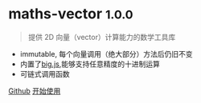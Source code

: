 # maths-vector <small>1.0.0</small>

> 提供 2D 向量（vector）计算能力的数学工具库

* immutable, 每个向量调用（绝大部分）方法后仍旧不变
* 内置了[big.js](http://mikemcl.github.io/big.js/),能够支持任意精度的十进制运算 
* 可链式调用函数

[Github](https://github.com/boycgit/maths-vector) [开始使用](#maths-vector)